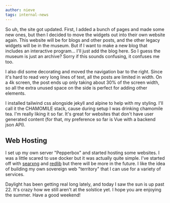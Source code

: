 ```yaml
---
author: nieve
tags: internal-news
---
```


So uh, the site got updated. First, I added a bunch of pages and made some new ones, but then I decided to move the widgets out into their own website again. This website will be for blogs and other posts, and the other legacy widgets will be in the museum. But if I want to make a new blog that includes an interactive program... I'll just add the blog here. So I guess the museum is just an archive? Sorry if this sounds confusing, it confuses me too.

I also did some decorating and moved the navigation bar to the right. Since it's hard to read very long lines of text, all the posts are limited in width. On a 4k screen, the post ends up only taking about 30% of the screen width, so all the extra unused space on the side is perfect for adding other elements. 

I installed tailwind css alongside jekyll and alpine to help with my styling. I'll call it the CHAMOMILE stack, cause during setup I was drinking chamomile tea. I'm really liking it so far. It's great for websites that don't have user generated content (for that, my preference so far is Vue with a backend json API).

## Web Hosting

I set up my own server "Pepperbox" and started hosting some websites. I was a little scared to use docker but it was actually quite simple. I've started off with [searxng](https://stellar.agew.tech/) and [redlib](https://redlib.agew.tech/) but there will be more in the future. I like the idea of building my own sovereign web "territory" that I can use for a variety of services.

Daylight has been getting real long lately, and today I saw the sun is up past 22. It's crazy how we still aren't at the solstice yet. I hope you are enjoying the summer. Have a good weekend!